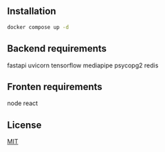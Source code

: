 ## Installation
```bash
docker compose up -d
```

## Backend requirements
fastapi
uvicorn
tensorflow
mediapipe
psycopg2
redis

## Fronten requirements
node
react

## License
[MIT](https://choosealicense.com/licenses/mit/)